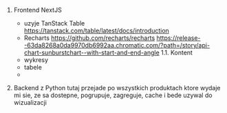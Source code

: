 1. Frontend NextJS
   - uzyje TanStack Table 
   https://tanstack.com/table/latest/docs/introduction
   - Recharts
   https://github.com/recharts/recharts
   https://release--63da8268a0da9970db6992aa.chromatic.com/?path=/story/api-chart-sunburstchart--with-start-and-end-angle
1.1. Kontent
    - wykresy
    - tabele
    - 

2. Backend z Python 
   tutaj przejade po wszystkich produktach ktore wydaje mi sie, ze sa dostepne, pogrupuje, zagreguje, cache i bede uzywal do wizualizacji